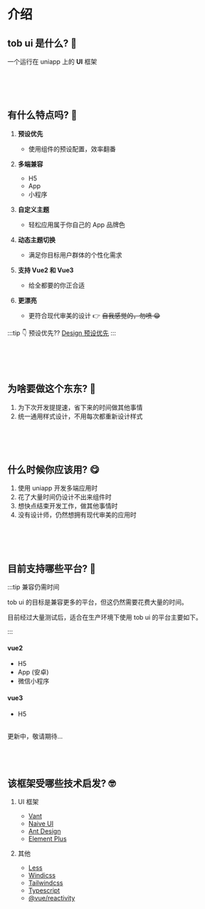 # 介绍

## tob ui 是什么? :thinking:

一个运行在 <t-tag>uniapp</t-tag> 上的 **UI** 框架

<br />
<br />
<br />

## 有什么特点吗? :monocle_face:

1. **预设优先**

   - 使用组件的预设配置，效率翻番

2) **多端兼容**

   - H5
   - App
   - 小程序

3) **自定义主题**

   - 轻松应用属于你自己的 App 品牌色

4) **动态主题切换**

   - 满足你目标用户群体的个性化需求

5) **支持 Vue2 和 Vue3**

   - 给全都要的你正合适

6) **更漂亮**
   - 更符合现代审美的设计 :point_right: ~~自我感觉的，勿喷 :grin:~~

:::tip 👇 预设优先??
[Design 预设优先](/tob-ui-doc/guide/design/presetsFirst/)
:::

<br />
<br />
<br />

## 为啥要做这个东东? :smiling_face_with_three_hearts:

1. 为下次开发提提速，省下来的时间做其他事情
2. 统一通用样式设计，不用每次都重新设计样式

<br />
<br />
<br />

## 什么时候你应该用? :yum:

1. 使用 <t-tag>uniapp</t-tag> 开发多端应用时
2. 花了大量时间仍设计不出来组件时
3. 想快点结束开发工作，做其他事情时
4. 没有设计师，仍然想拥有现代审美的应用时

<br />
<br />
<br />


## 目前支持哪些平台? :raised_eyebrow:

:::tip 兼容仍需时间

<p>
<t-tag>tob ui</t-tag> 的目标是兼容更多的平台，但这仍然需要花费大量的时间。 
</p> 

<p>
目前经过大量测试后，适合在生产环境下使用 <t-tag>tob ui</t-tag> 的平台主要如下。
</p>
:::

#### vue2

- H5
- App (安卓)
- 微信小程序


#### vue3

- H5


<br />

<div class="text-right">
   <t-tag color="accent" class="px-3">
      更新中，敬请期待...
   </t-tag>
</div>

<br />
<br />
<br />


## 该框架受哪些技术启发? :nerd_face:

1. UI 框架

   - [Vant](https://vant-contrib.gitee.io/vant/#/zh-CN/home)
   - [Naive UI](https://www.naiveui.com/)
   - [Ant Design](https://ant.design/index-cn)
   - [Element Plus](https://element-plus.gitee.io/zh-CN/guide/design.html)

2. 其他
   - [Less](https://less.bootcss.com/)
   - [Windicss](https://cn.windicss.org/)
   - [Tailwindcss](https://www.tailwindcss.cn/)
   - [Typescript](https://www.tslang.cn/)
   - [@vue/reactivity](https://www.npmjs.com/package/@vue/reactivity)

<br />
<br />
<br />

